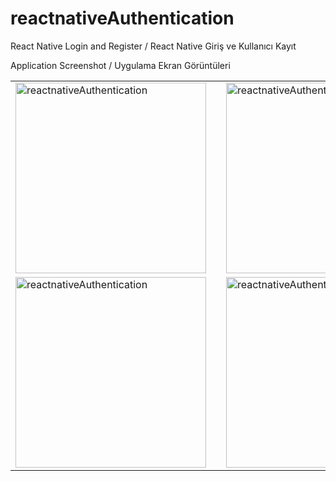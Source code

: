 # reactnativeAuthentication
React Native Login and Register / React Native Giriş ve Kullanıcı Kayıt

Application Screenshot / Uygulama Ekran Görüntüleri

<table>
  <tr>
    <td ><img width="305" alt="reactnativeAuthentication" src="https://user-images.githubusercontent.com/28242890/62822388-3d038580-bb8b-11e9-9cd4-1a30701fba4c.png">
</td>
    <td width="30">
</td>
    <td><img width="305" alt="reactnativeAuthentication" src="https://user-images.githubusercontent.com/28242890/62822389-3e34b280-bb8b-11e9-9547-ee0a2a13413a.png">
</td>
  </tr>
    <tr>
    <td style="margin-right:5px;"><img width="305" alt="reactnativeAuthentication" src="https://user-images.githubusercontent.com/28242890/62822390-3ffe7600-bb8b-11e9-92eb-de804b370f4e.png">

</td>
<td width="30">
</td>
    <td><img width="305" alt="reactnativeAuthentication" src="https://user-images.githubusercontent.com/28242890/62822395-5a385400-bb8b-11e9-9ec0-8335c45b457a.png">
</td>
  </tr>
 </table>
